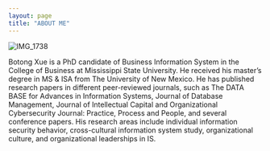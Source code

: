 ```yaml
---
layout: page
title: "ABOUT ME"
---
```



![IMG_1738](https://user-images.githubusercontent.com/88603362/128640599-3591d32a-677b-46ad-89f1-2d065c78b658.JPG)



Botong Xue is a PhD candidate of Business Information System in the College of Business at Mississippi State University. He received his master’s degree in MS & ISA from The University of New Mexico. He has published research papers in different peer-reviewed journals, such as The DATA BASE for Advances in Information Systems, Journal of Database Management, Journal of Intellectual Capital and Organizational Cybersecurity Journal: Practice, Process and People, and several conference papers. His research areas include individual information security behavior, cross-cultural information system study, organizational culture, and organizational leaderships in IS.
